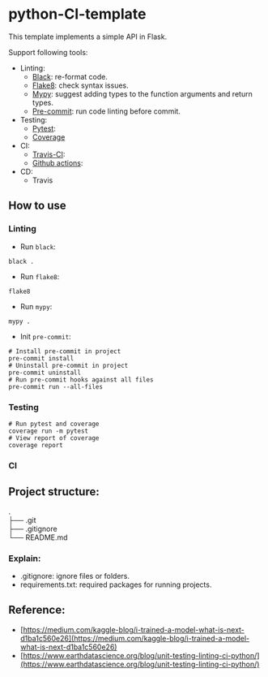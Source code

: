 # python-CI-template

This template implements a simple API in Flask.

Support following tools:
* Linting:
    * [Black](https://black.readthedocs.io/en/stable/): re-format code.
    * [Flake8](https://flake8.pycqa.org/en/latest/): check syntax issues.
    * [Mypy](https://github.com/python/mypy): suggest adding types to the function arguments and return types.
    * [Pre-commit](https://pre-commit.com/): run code linting before commit.
* Testing:
    * [Pytest](https://docs.pytest.org/):
    * [Coverage](https://coverage.readthedocs.io/en/6.1.1/)
    <!-- * [Codecov](https://about.codecov.io/):   -->
* CI:
    * [Travis-CI](https://travis-ci.org/):
    * [Github actions](https://docs.github.com/en/actions):
* CD:
    * Travis

## How to use
### Linting
* Run `black`:
```
black .
```
* Run `flake8`:
```
flake8
```
* Run `mypy`:
```
mypy .
```
* Init `pre-commit`:
```
# Install pre-commit in project
pre-commit install
# Uninstall pre-commit in project
pre-commit uninstall
# Run pre-commit hooks against all files
pre-commit run --all-files
```

### Testing
```
# Run pytest and coverage
coverage run -m pytest
# View report of coverage
coverage report
```

### CI


## Project structure:
.  
├── .git  
├── .gitignore  
└── README.md  

### Explain:
* .gitignore: ignore files or folders.
* requirements.txt: required packages for running projects.

## Reference:
* [https://medium.com/kaggle-blog/i-trained-a-model-what-is-next-d1ba1c560e26](https://medium.com/kaggle-blog/i-trained-a-model-what-is-next-d1ba1c560e26)
* [https://www.earthdatascience.org/blog/unit-testing-linting-ci-python/](https://www.earthdatascience.org/blog/unit-testing-linting-ci-python/)
